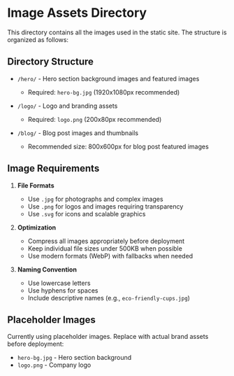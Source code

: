 # Image Assets Directory

This directory contains all the images used in the static site. The structure is organized as follows:

## Directory Structure

- `/hero/` - Hero section background images and featured images
  - Required: `hero-bg.jpg` (1920x1080px recommended)
  
- `/logo/` - Logo and branding assets
  - Required: `logo.png` (200x80px recommended)
  
- `/blog/` - Blog post images and thumbnails
  - Recommended size: 800x600px for blog post featured images

## Image Requirements

1. **File Formats**
   - Use `.jpg` for photographs and complex images
   - Use `.png` for logos and images requiring transparency
   - Use `.svg` for icons and scalable graphics

2. **Optimization**
   - Compress all images appropriately before deployment
   - Keep individual file sizes under 500KB when possible
   - Use modern formats (WebP) with fallbacks when needed

3. **Naming Convention**
   - Use lowercase letters
   - Use hyphens for spaces
   - Include descriptive names (e.g., `eco-friendly-cups.jpg`)

## Placeholder Images
Currently using placeholder images. Replace with actual brand assets before deployment:
- `hero-bg.jpg` - Hero section background
- `logo.png` - Company logo 